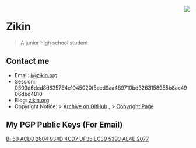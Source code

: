 <a href="#">
<img align="right" src="https://github-readme-stats.vercel.app/api?username=Zikinn&show_icons=true&hide_border=true">
</a>

# Zikin
> A junior high school student

## Contact me
- Email: [i@zikin.org](mailto:i@zikin.org)
- Session: 0503d6ded8d635754e1045020f5aed9aa489710bd3263158955b8ac4906dbd4810
- Blog:  [zikin.org](https://zikin.org/)
- Copyright Notice:  > [Archive on GitHub](https://github.com/ZikinORG/copyright) , > [Copyright Page](https://zikin.org/copyright/)

## My PGP Public Keys  (For Email)
[BF50 ACD8 2604 934D 4CD7  DF35 EC39 5393 AE4E 2077](https://github.com/Zikinn/PGP)

<!--
**Zikinn/Zikinn** is a ✨ _special_ ✨ repository because its `README.md` (this file) appears on your GitHub profile.

Here are some ideas to get you started:

- 🔭 I’m currently working on ...
- 🌱 I’m currently learning ...
- 👯 I’m looking to collaborate on ...
- 🤔 I’m looking for help with ...
- 💬 Ask me about ...
- 📫 How to reach me: ...
- 😄 Pronouns: ...
- ⚡ Fun fact: ...
-->
